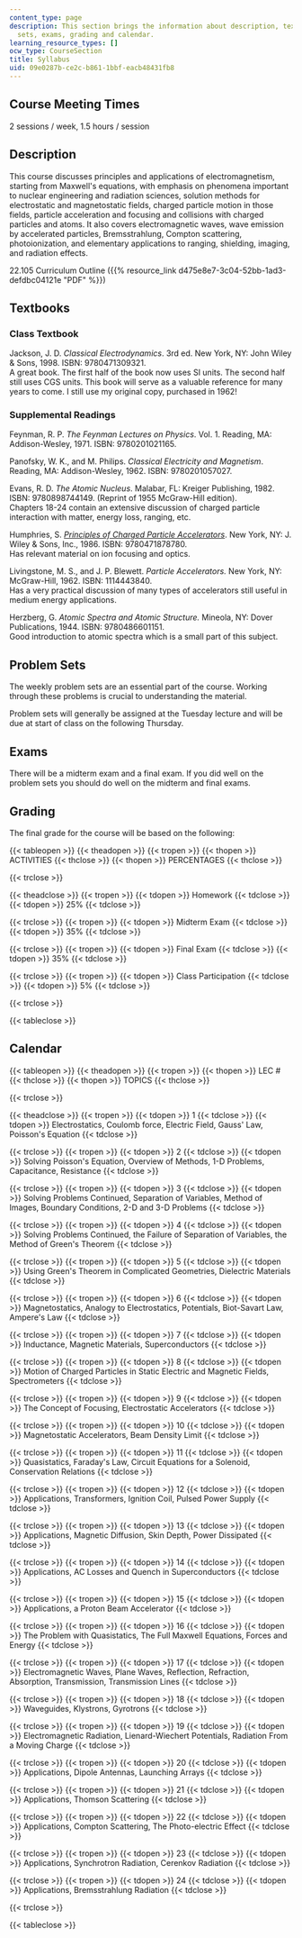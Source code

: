 ```yaml
---
content_type: page
description: This section brings the information about description, textbooks, problem
  sets, exams, grading and calendar.
learning_resource_types: []
ocw_type: CourseSection
title: Syllabus
uid: 09e0287b-ce2c-b861-1bbf-eacb48431fb8
---
```


Course Meeting Times
--------------------

2 sessions / week, 1.5 hours / session

Description
-----------

This course discusses principles and applications of electromagnetism, starting from Maxwell's equations, with emphasis on phenomena important to nuclear engineering and radiation sciences, solution methods for electrostatic and magnetostatic fields, charged particle motion in those fields, particle acceleration and focusing and collisions with charged particles and atoms. It also covers electromagnetic waves, wave emission by accelerated particles, Bremsstrahlung, Compton scattering, photoionization, and elementary applications to ranging, shielding, imaging, and radiation effects.

22.105 Curriculum Outline ({{% resource_link d475e8e7-3c04-52bb-1ad3-defdbc04121e "PDF" %}})

Textbooks
---------

### Class Textbook

Jackson, J. D. _Classical Electrodynamics_. 3rd ed. New York, NY: John Wiley & Sons, 1998. ISBN: 9780471309321.  
A great book. The first half of the book now uses SI units. The second half still uses CGS units. This book will serve as a valuable reference for many years to come. I still use my original copy, purchased in 1962!

### Supplemental Readings

Feynman, R. P. _The Feynman Lectures on Physics_. Vol. 1. Reading, MA: Addison-Wesley, 1971. ISBN: 9780201021165.

Panofsky, W. K., and M. Philips. _Classical Electricity and Magnetism_. Reading, MA: Addison-Wesley, 1962. ISBN: 9780201057027.

Evans, R. D. _The Atomic Nucleus_. Malabar, FL: Kreiger Publishing, 1982. ISBN: 9780898744149. (Reprint of 1955 McGraw-Hill edition).  
Chapters 18-24 contain an extensive discussion of charged particle interaction with matter, energy loss, ranging, etc.

Humphries, S. [_Principles of Charged Particle Accelerators_](http://www.fieldp.com/cpa/cpa.html). New York, NY: J. Wiley & Sons, Inc., 1986. ISBN: 9780471878780.  
Has relevant material on ion focusing and optics.

Livingstone, M. S., and J. P. Blewett. _Particle Accelerators._ New York, NY: McGraw-Hill, 1962. ISBN: 1114443840.  
Has a very practical discussion of many types of accelerators still useful in medium energy applications.

Herzberg, G. _Atomic Spectra and Atomic Structure._ Mineola, NY: Dover Publications, 1944. ISBN: 9780486601151.  
Good introduction to atomic spectra which is a small part of this subject.

Problem Sets
------------

The weekly problem sets are an essential part of the course. Working through these problems is crucial to understanding the material.

Problem sets will generally be assigned at the Tuesday lecture and will be due at start of class on the following Thursday.

Exams
-----

There will be a midterm exam and a final exam. If you did well on the problem sets you should do well on the midterm and final exams.

Grading
-------

The final grade for the course will be based on the following:

{{< tableopen >}}
{{< theadopen >}}
{{< tropen >}}
{{< thopen >}}
ACTIVITIES
{{< thclose >}}
{{< thopen >}}
PERCENTAGES
{{< thclose >}}

{{< trclose >}}

{{< theadclose >}}
{{< tropen >}}
{{< tdopen >}}
Homework
{{< tdclose >}}
{{< tdopen >}}
25%
{{< tdclose >}}

{{< trclose >}}
{{< tropen >}}
{{< tdopen >}}
Midterm Exam
{{< tdclose >}}
{{< tdopen >}}
35%
{{< tdclose >}}

{{< trclose >}}
{{< tropen >}}
{{< tdopen >}}
Final Exam
{{< tdclose >}}
{{< tdopen >}}
35%
{{< tdclose >}}

{{< trclose >}}
{{< tropen >}}
{{< tdopen >}}
Class Participation
{{< tdclose >}}
{{< tdopen >}}
5%
{{< tdclose >}}

{{< trclose >}}

{{< tableclose >}}

Calendar
--------

{{< tableopen >}}
{{< theadopen >}}
{{< tropen >}}
{{< thopen >}}
LEC #
{{< thclose >}}
{{< thopen >}}
TOPICS
{{< thclose >}}

{{< trclose >}}

{{< theadclose >}}
{{< tropen >}}
{{< tdopen >}}
1
{{< tdclose >}}
{{< tdopen >}}
Electrostatics, Coulomb force, Electric Field, Gauss' Law, Poisson's Equation
{{< tdclose >}}

{{< trclose >}}
{{< tropen >}}
{{< tdopen >}}
2
{{< tdclose >}}
{{< tdopen >}}
Solving Poisson's Equation, Overview of Methods, 1-D Problems, Capacitance, Resistance
{{< tdclose >}}

{{< trclose >}}
{{< tropen >}}
{{< tdopen >}}
3
{{< tdclose >}}
{{< tdopen >}}
Solving Problems Continued, Separation of Variables, Method of Images, Boundary Conditions, 2-D and 3-D Problems
{{< tdclose >}}

{{< trclose >}}
{{< tropen >}}
{{< tdopen >}}
4
{{< tdclose >}}
{{< tdopen >}}
Solving Problems Continued, the Failure of Separation of Variables, the Method of Green's Theorem
{{< tdclose >}}

{{< trclose >}}
{{< tropen >}}
{{< tdopen >}}
5
{{< tdclose >}}
{{< tdopen >}}
Using Green's Theorem in Complicated Geometries, Dielectric Materials
{{< tdclose >}}

{{< trclose >}}
{{< tropen >}}
{{< tdopen >}}
6
{{< tdclose >}}
{{< tdopen >}}
Magnetostatics, Analogy to Electrostatics, Potentials, Biot-Savart Law, Ampere's Law
{{< tdclose >}}

{{< trclose >}}
{{< tropen >}}
{{< tdopen >}}
7
{{< tdclose >}}
{{< tdopen >}}
Inductance, Magnetic Materials, Superconductors
{{< tdclose >}}

{{< trclose >}}
{{< tropen >}}
{{< tdopen >}}
8
{{< tdclose >}}
{{< tdopen >}}
Motion of Charged Particles in Static Electric and Magnetic Fields, Spectrometers
{{< tdclose >}}

{{< trclose >}}
{{< tropen >}}
{{< tdopen >}}
9
{{< tdclose >}}
{{< tdopen >}}
The Concept of Focusing, Electrostatic Accelerators
{{< tdclose >}}

{{< trclose >}}
{{< tropen >}}
{{< tdopen >}}
10
{{< tdclose >}}
{{< tdopen >}}
Magnetostatic Accelerators, Beam Density Limit
{{< tdclose >}}

{{< trclose >}}
{{< tropen >}}
{{< tdopen >}}
11
{{< tdclose >}}
{{< tdopen >}}
Quasistatics, Faraday's Law, Circuit Equations for a Solenoid, Conservation Relations
{{< tdclose >}}

{{< trclose >}}
{{< tropen >}}
{{< tdopen >}}
12
{{< tdclose >}}
{{< tdopen >}}
Applications, Transformers, Ignition Coil, Pulsed Power Supply
{{< tdclose >}}

{{< trclose >}}
{{< tropen >}}
{{< tdopen >}}
13
{{< tdclose >}}
{{< tdopen >}}
Applications, Magnetic Diffusion, Skin Depth, Power Dissipated
{{< tdclose >}}

{{< trclose >}}
{{< tropen >}}
{{< tdopen >}}
14
{{< tdclose >}}
{{< tdopen >}}
Applications, AC Losses and Quench in Superconductors
{{< tdclose >}}

{{< trclose >}}
{{< tropen >}}
{{< tdopen >}}
15
{{< tdclose >}}
{{< tdopen >}}
Applications, a Proton Beam Accelerator
{{< tdclose >}}

{{< trclose >}}
{{< tropen >}}
{{< tdopen >}}
16
{{< tdclose >}}
{{< tdopen >}}
The Problem with Quasistatics, The Full Maxwell Equations, Forces and Energy
{{< tdclose >}}

{{< trclose >}}
{{< tropen >}}
{{< tdopen >}}
17
{{< tdclose >}}
{{< tdopen >}}
Electromagnetic Waves, Plane Waves, Reflection, Refraction, Absorption, Transmission, Transmission Lines
{{< tdclose >}}

{{< trclose >}}
{{< tropen >}}
{{< tdopen >}}
18
{{< tdclose >}}
{{< tdopen >}}
Waveguides, Klystrons, Gyrotrons
{{< tdclose >}}

{{< trclose >}}
{{< tropen >}}
{{< tdopen >}}
19
{{< tdclose >}}
{{< tdopen >}}
Electromagnetic Radiation, Lienard-Wiechert Potentials, Radiation From a Moving Charge
{{< tdclose >}}

{{< trclose >}}
{{< tropen >}}
{{< tdopen >}}
20
{{< tdclose >}}
{{< tdopen >}}
Applications, Dipole Antennas, Launching Arrays
{{< tdclose >}}

{{< trclose >}}
{{< tropen >}}
{{< tdopen >}}
21
{{< tdclose >}}
{{< tdopen >}}
Applications, Thomson Scattering
{{< tdclose >}}

{{< trclose >}}
{{< tropen >}}
{{< tdopen >}}
22
{{< tdclose >}}
{{< tdopen >}}
Applications, Compton Scattering, The Photo-electric Effect
{{< tdclose >}}

{{< trclose >}}
{{< tropen >}}
{{< tdopen >}}
23
{{< tdclose >}}
{{< tdopen >}}
Applications, Synchrotron Radiation, Cerenkov Radiation
{{< tdclose >}}

{{< trclose >}}
{{< tropen >}}
{{< tdopen >}}
24
{{< tdclose >}}
{{< tdopen >}}
Applications, Bremsstrahlung Radiation
{{< tdclose >}}

{{< trclose >}}

{{< tableclose >}}